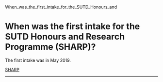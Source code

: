 When_was_the_first_intake_for_the_SUTD_Honours_and



When was the first intake for the SUTD Honours and Research Programme (SHARP)?
==============================================================================

The first intake was in May 2019.

[SHARP](https://www.sutd.edu.sg/tag/sharp/)

---

